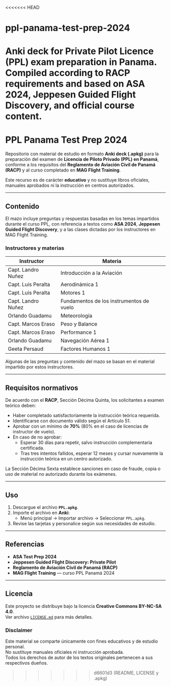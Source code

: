 <<<<<<< HEAD
# ppl-panama-test-prep-2024
Anki deck for Private Pilot Licence (PPL) exam preparation in Panama. Compiled according to RACP requirements and based on ASA 2024, Jeppesen Guided Flight Discovery, and official course content.
=======
# PPL Panama Test Prep 2024

Repositorio con material de estudio en formato **Anki deck (.apkg)** para la preparación del examen de **Licencia de Piloto Privado (PPL) en Panamá**, conforme a los requisitos del **Reglamento de Aviación Civil de Panamá (RACP)** y al curso completado en **MAG Flight Training**.

Este recurso es de carácter **educativo** y no sustituye libros oficiales, manuales aprobados ni la instrucción en centros autorizados.

---

## Contenido

El mazo incluye preguntas y respuestas basadas en los temas impartidos durante el curso PPL, con referencia a textos como **ASA 2024**, **Jeppesen Guided Flight Discovery**, y a las clases dictadas por los instructores en MAG Flight Training.

### Instructores y materias
| Instructor         | Materia                                  |
| ------------------ | ---------------------------------------- |
| Capt. Landro Nuñez | Introducción a la Aviación               |
| Capt. Luis Peralta | Aerodinámica 1                           |
| Capt. Luis Peralta | Motores 1                                |
| Capt. Landro Nuñez | Fundamentos de los instrumentos de vuelo |
| Orlando Guadamu    | Meteorología                             |
| Capt. Marcos Eraso | Peso y Balance                           |
| Capt. Marcos Eraso | Performance 1                            |
| Orlando Guadamu    | Navegación Aérea 1                       |
| Geeta Persaud      | Factores Humanos 1                       |

Algunas de las preguntas y contenido del mazo se basan en el material impartido por estos instructores.

---

## Requisitos normativos

De acuerdo con el **RACP**, Sección Décima Quinta, los solicitantes a examen teórico deben:

- Haber completado satisfactoriamente la instrucción teórica requerida.  
- Identificarse con documento válido según el Artículo 51.  
- Aprobar con un mínimo de **70%** (80% en el caso de licencias de instructor de vuelo).  
- En caso de no aprobar:
  - Esperar 30 días para repetir, salvo instrucción complementaria certificada.  
  - Tras tres intentos fallidos, esperar 12 meses y cursar nuevamente la instrucción teórica en un centro autorizado.

La Sección Décima Sexta establece sanciones en caso de fraude, copia o uso de material no autorizado durante los exámenes.

---

## Uso

1. Descargue el archivo **`PPL.apkg`**.  
2. Importe el archivo en **Anki**:  
   - Menú principal → Importar archivo → Seleccionar `PPL.apkg`.  
3. Revise las tarjetas y personalice según sus necesidades de estudio.

---

## Referencias

- **ASA Test Prep 2024**  
- **Jeppesen Guided Flight Discovery: Private Pilot**  
- **Reglamento de Aviación Civil de Panamá (RACP)**  
- **MAG Flight Training** — curso PPL Panamá 2024  

---

## Licencia

Este proyecto se distribuye bajo la licencia **Creative Commons BY-NC-SA 4.0**.  
Ver archivo [`LICENSE.md`](./LICENSE.md) para más detalles.

### Disclaimer
Este material se comparte únicamente con fines educativos y de estudio personal.  
No sustituye manuales oficiales ni instrucción aprobada.  
Todos los derechos de autor de los textos originales pertenecen a sus respectivos dueños.  
>>>>>>> d6601d3 (README, LICENSE y .apkg)
